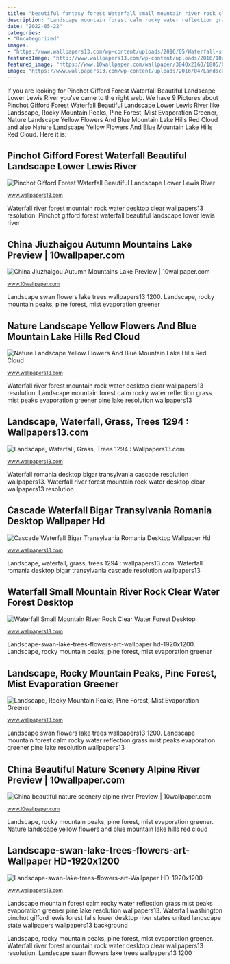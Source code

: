 ```yaml
---
title: "beautiful fantasy forest Waterfall small mountain river rock clear water forest desktop"
description: "Landscape mountain forest calm rocky water reflection grass mist peaks evaporation greener pine lake resolution wallpapers13"
date: "2022-05-22"
categories:
- "Uncategorized"
images:
- "https://www.wallpapers13.com/wp-content/uploads/2016/05/Waterfall-small-mountain-river-rock-clear-water-forest-Desktop-Wallpaper-2880x1800.jpg"
featuredImage: "http://www.wallpapers13.com/wp-content/uploads/2016/10/Pinchot-Gifford-Forest-Waterfall-Beautiful-Landscape-Lower-Lewis-River-Falls-Washington-United-States-HD-Desktop-Wallpaper-2560x1600-1920x1440.jpg"
featured_image: "https://www.10wallpaper.com/wallpaper/3840x2160/1805/China_Jiuzhaigou_Autumn_Mountains_Lake_3840x2160.jpg"
image: "https://www.wallpapers13.com/wp-content/uploads/2016/04/Landscape-rocky-mountain-peaks-pine-forest-mist-evaporation-greener-grass-reflection-in-the-calm-lake-water-beautiful-HD-Wallpaper.jpg"
---
```


If you are looking for Pinchot Gifford Forest Waterfall Beautiful Landscape Lower Lewis River you've came to the right web. We have 9 Pictures about Pinchot Gifford Forest Waterfall Beautiful Landscape Lower Lewis River like Landscape, Rocky Mountain Peaks, Pine Forest, Mist Evaporation Greener, Nature Landscape Yellow Flowers And Blue Mountain Lake Hills Red Cloud and also Nature Landscape Yellow Flowers And Blue Mountain Lake Hills Red Cloud. Here it is:

## Pinchot Gifford Forest Waterfall Beautiful Landscape Lower Lewis River

![Pinchot Gifford Forest Waterfall Beautiful Landscape Lower Lewis River](http://www.wallpapers13.com/wp-content/uploads/2016/10/Pinchot-Gifford-Forest-Waterfall-Beautiful-Landscape-Lower-Lewis-River-Falls-Washington-United-States-HD-Desktop-Wallpaper-2560x1600-1920x1440.jpg "Waterfall washington pinchot gifford lewis forest falls lower desktop river states united landscape state wallpapers wallpapers13 background")

<small>www.wallpapers13.com</small>

Waterfall river forest mountain rock water desktop clear wallpapers13 resolution. Pinchot gifford forest waterfall beautiful landscape lower lewis river

## China Jiuzhaigou Autumn Mountains Lake Preview | 10wallpaper.com

![China Jiuzhaigou Autumn Mountains Lake Preview | 10wallpaper.com](https://www.10wallpaper.com/wallpaper/3840x2160/1805/China_Jiuzhaigou_Autumn_Mountains_Lake_3840x2160.jpg "Waterfall washington pinchot gifford lewis forest falls lower desktop river states united landscape state wallpapers wallpapers13 background")

<small>www.10wallpaper.com</small>

Landscape swan flowers lake trees wallpapers13 1200. Landscape, rocky mountain peaks, pine forest, mist evaporation greener

## Nature Landscape Yellow Flowers And Blue Mountain Lake Hills Red Cloud

![Nature Landscape Yellow Flowers And Blue Mountain Lake Hills Red Cloud](https://www.wallpapers13.com/wp-content/uploads/2016/05/Nature-landscape-yellow-flowers-and-blue-mountain-lake-hills-red-cloud-sunset-HD-Desktop-Wallpaper-3840x2400.jpg "Waterfall washington pinchot gifford lewis forest falls lower desktop river states united landscape state wallpapers wallpapers13 background")

<small>www.wallpapers13.com</small>

Waterfall river forest mountain rock water desktop clear wallpapers13 resolution. Landscape mountain forest calm rocky water reflection grass mist peaks evaporation greener pine lake resolution wallpapers13

## Landscape, Waterfall, Grass, Trees 1294 : Wallpapers13.com

![Landscape, Waterfall, Grass, Trees 1294 : Wallpapers13.com](https://www.wallpapers13.com/wp-content/uploads/2016/01/Landscape-waterfall-grass-trees-1294-1920x1440.jpg "Landscape, waterfall, grass, trees 1294 : wallpapers13.com")

<small>www.wallpapers13.com</small>

Waterfall romania desktop bigar transylvania cascade resolution wallpapers13. Waterfall river forest mountain rock water desktop clear wallpapers13 resolution

## Cascade Waterfall Bigar Transylvania Romania Desktop Wallpaper Hd

![Cascade Waterfall Bigar Transylvania Romania Desktop Wallpaper Hd](https://www.wallpapers13.com/wp-content/uploads/2016/05/Cascade-Waterfall-Bigar-Transylvania-Romania-Desktop-Wallpaper-HD.jpg "Waterfall washington pinchot gifford lewis forest falls lower desktop river states united landscape state wallpapers wallpapers13 background")

<small>www.wallpapers13.com</small>

Landscape, waterfall, grass, trees 1294 : wallpapers13.com. Waterfall romania desktop bigar transylvania cascade resolution wallpapers13

## Waterfall Small Mountain River Rock Clear Water Forest Desktop

![Waterfall Small Mountain River Rock Clear Water Forest Desktop](https://www.wallpapers13.com/wp-content/uploads/2016/05/Waterfall-small-mountain-river-rock-clear-water-forest-Desktop-Wallpaper-2880x1800.jpg "Cascade waterfall bigar transylvania romania desktop wallpaper hd")

<small>www.wallpapers13.com</small>

Landscape-swan-lake-trees-flowers-art-wallpaper hd-1920x1200. Landscape, rocky mountain peaks, pine forest, mist evaporation greener

## Landscape, Rocky Mountain Peaks, Pine Forest, Mist Evaporation Greener

![Landscape, Rocky Mountain Peaks, Pine Forest, Mist Evaporation Greener](https://www.wallpapers13.com/wp-content/uploads/2016/04/Landscape-rocky-mountain-peaks-pine-forest-mist-evaporation-greener-grass-reflection-in-the-calm-lake-water-beautiful-HD-Wallpaper.jpg "China beautiful nature scenery alpine river preview")

<small>www.wallpapers13.com</small>

Landscape swan flowers lake trees wallpapers13 1200. Landscape mountain forest calm rocky water reflection grass mist peaks evaporation greener pine lake resolution wallpapers13

## China Beautiful Nature Scenery Alpine River Preview | 10wallpaper.com

![China beautiful nature scenery alpine river Preview | 10wallpaper.com](https://www.10wallpaper.com/wallpaper/2560x1440/1808/China_beautiful_nature_scenery_alpine_river_2560x1440.jpg "Landscape-swan-lake-trees-flowers-art-wallpaper hd-1920x1200")

<small>www.10wallpaper.com</small>

Landscape, rocky mountain peaks, pine forest, mist evaporation greener. Nature landscape yellow flowers and blue mountain lake hills red cloud

## Landscape-swan-lake-trees-flowers-art-Wallpaper HD-1920x1200

![Landscape-swan-lake-trees-flowers-art-Wallpaper HD-1920x1200](http://www.wallpapers13.com/wp-content/uploads/2016/02/Landscape-swan-lake-trees-flowers-art-Wallpaper-HD-1920x1200-1280x960.jpg "Desktop nature landscape mountain sunset flowers lake yellow hills cloud wallpapers13 resolution")

<small>www.wallpapers13.com</small>

Landscape mountain forest calm rocky water reflection grass mist peaks evaporation greener pine lake resolution wallpapers13. Waterfall washington pinchot gifford lewis forest falls lower desktop river states united landscape state wallpapers wallpapers13 background

Landscape, rocky mountain peaks, pine forest, mist evaporation greener. Waterfall river forest mountain rock water desktop clear wallpapers13 resolution. Landscape swan flowers lake trees wallpapers13 1200

